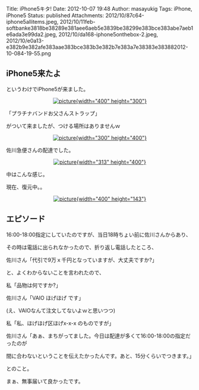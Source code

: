 Title: iPhone5キタ!
Date: 2012-10-07 19:48
Author: masayukig
Tags: iPhone, iPhone5
Status: published
Attachments: 2012/10/87c64-iphone5allitems.jpeg, 2012/10/11feb-softbanke3818be38289e381aee6aeb5e3839be38299e383bce383abe7aeb1e6ada3e99da2.jpeg, 2012/10/da168-iphone5onthebox-2.jpeg, 2012/10/e0a13-e382b9e382afe383aae383bce383b3e382b7e383a7e38383e383882012-10-084-19-55.png

iPhone5来たよ
-------------

というわけでiPhone5が来ました。

<div class="separator" style="clear:both;text-align:center;">

[![picture](https://masayukig.files.wordpress.com/2012/10/87c64-iphone5allitems.jpeg?w=300){width="400"
height="300"}](https://masayukig.files.wordpress.com/2012/10/87c64-iphone5allitems.jpeg)

</div>

<div class="separator" style="clear:both;text-align:center;">

</div>

<div class="separator" style="clear:both;text-align:left;">

「プラチナバンドお父さんストラップ」

</div>

<div class="separator" style="clear:both;text-align:left;">

がついて来ましたが、つける場所はありませんｗ 

</div>

<div class="separator" style="clear:both;text-align:center;">

</div>

<div class="separator" style="clear:both;text-align:center;">

[![picture](https://masayukig.files.wordpress.com/2012/10/11feb-softbanke3818be38289e381aee6aeb5e3839be38299e383bce383abe7aeb1e6ada3e99da2.jpeg?w=225){width="300"
height="400"}](https://masayukig.files.wordpress.com/2012/10/11feb-softbanke3818be38289e381aee6aeb5e3839be38299e383bce383abe7aeb1e6ada3e99da2.jpeg)

</div>

佐川急便さんの配達でした。

<div class="separator" style="clear:both;text-align:center;">

[![picture](https://masayukig.files.wordpress.com/2012/10/da168-iphone5onthebox-2.jpeg?w=236){width="313"
height="400"}](https://masayukig.files.wordpress.com/2012/10/da168-iphone5onthebox-2.jpeg)

</div>

中はこんな感じ。

現在、復元中。。

<div class="separator" style="clear:both;text-align:center;">

[![picture](https://masayukig.files.wordpress.com/2012/10/e0a13-e382b9e382afe383aae383bce383b3e382b7e383a7e38383e383882012-10-084-19-55.png?w=300){width="400"
height="143"}](https://masayukig.files.wordpress.com/2012/10/e0a13-e382b9e382afe383aae383bce383b3e382b7e383a7e38383e383882012-10-084-19-55.png)

</div>

エピソード
----------

<div>

16:00-18:00指定にしていたのですが、当日18時ちょい前に佐川さんからあり、

</div>

<div>

その時は電話に出られなかったので、折り返し電話したところ、

</div>

<div>

佐川さん「代引で9万ｘ千円となっていますが、大丈夫ですか?」

</div>

<div>

と、よくわからないことを言われたので、

</div>

<div>

</div>

<div>

私「品物は何ですか?」

</div>

<div>

佐川さん「VAIO ほげほげ です」

</div>

<div>

(え、VAIOなんて注文してないよｗと思いつつ)

</div>

<div>

私「私、ほげほげ区ほげx-x-x のものですが」

</div>

<div>

佐川さん「あぁ、まちがってました。今日は配達が多くて16:00-18:00の指定だったのが

</div>

<div>

間に合わないということを伝えたかったんです。あと、15分くらいでつきます。」

</div>

<div>

</div>

<div>

とのこと。

</div>

<div>

</div>

<div>

まぁ、無事届いて良かったです。

</div>

<div>

</div>
